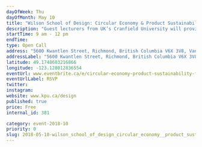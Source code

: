 ```yaml
---
dayOfWeek: Thu
dayOfMonth: May 10
title: "Wilson School of Design: Circular Economy & Product Sustainability: For Industry Professionals"
description: "Guest lecturers from UK’s Cranfield University will provide participants with an interactive workshop leaving attendees with an understanding of what a circular economy is and how they can implement circular innovation to create new value for their business.<br> <br> Participants will use state of the art tools and approaches to assess their current capability levels for the integration of circular economy principles into their business operations. "
startTime: 9 am - 12 pm
endTime: 
type: Open Call
address: "5600 Kwantlen Street, Richmond, British Columbia V6X 3V8, Vancouver, BC, Canada"
addressLabel: "5600 Kwantlen Street, Richmond, British Columbia V6X 3V8"
latitude: 49.1748603216866
longitude: -123.128012836554
eventUrl: www.eventbrite.ca/e/circular-economy-product-sustainability-for-industry-professionals-tickets-45121409350
eventUrlLabel: RSVP
twitter: 
instagram: 
website: www.kpu.ca/design
published: true
price: Free
internal_id: 381

category: event-2018-10
priority: 0
slug: 2018-05-10-wilson_school_of_design_circular_economy__product_sustainability_for_industry_professionals
---
```

